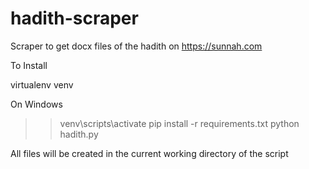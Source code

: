 # hadith-scraper
Scraper to get docx files of the hadith on https://sunnah.com 

To Install 

virtualenv venv

On Windows 
>> venv\scripts\activate
>> pip install -r requirements.txt
>> python hadith.py 

All files will be created in the current working directory of the script
